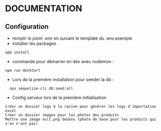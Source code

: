 # DOCUMENTATION

## Configuration

- remplir le point .env en suivant le template du .env.exemple
- installer les packages

```
npm install
```

- commande pour démarrer en dev avec nodemon :

```
npm run devStart
```

- Lors de la première installation pour seeder la db :

```
  npx sequelize-cli db:seed:all
```

- Config serveur lors de la première initialisation

```
Créer un dossier logs à la racine pour générer les logs d'importation excel
Créer un dossier images pour les photos des produits
Mettre une image null.png dedans (photo de base pour les produits qui n'en n'ont pas)
```

